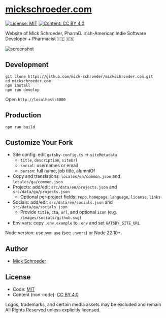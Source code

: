 # [mickschroeder.com](https://mickschroeder.com)

[![License: MIT](https://img.shields.io/badge/License-MIT-green.svg)](LICENSE)
[![Content: CC BY 4.0](https://img.shields.io/badge/Content-CC%20BY%204.0-blue.svg)](CONTENT_LICENSE.md)

Website of Mick Schroeder, PharmD. Irish-American Indie Software Developer + Pharmacist 🇮🇪 🇺🇸

![screenshot](https://github.com/mick-schroeder/gatsby-schroeder/raw/master/src/assets/images/screenshot.gif)

## Development

```
git clone https://github.com/mick-schroeder/mickschroeder.com.git
cd mickschroeder.com
npm install
npm run develop
```

Open `http://localhost:8000`

## Production

```
npm run build
```
## Customize Your Fork

- Site config: edit `gatsby-config.ts` → `siteMetadata`
  - `title`, `description`, `siteUrl`
  - `social`: usernames or email
  - `person`: full name, job title, alumniOf
- Copy and translations: `locales/en/common.json` and `locales/ga/common.json`
- Projects: add/edit `src/data/en/projects.json` and `src/data/ga/projects.json`
  - Optional per‑project fields: `repo`, `homepage`, `language`, `license`, `links`
- Socials: add/edit `src/data/en/socials.json` and `src/data/ga/socials.json`
  - Provide `title`, `cta`, `url`, and optional `icon` (e.g. `/images/socials/github.svg`)
- Env vars: copy `.env.example` to `.env` and set `GATSBY_SITE_URL`

Node version: use `nvm use` (see `.nvmrc`) or Node 22.10+.

## Author

- [Mick Schroeder](https://mickschroeder.com)

## License

- Code: [MIT](LICENSE)
- Content (non-code): [CC BY 4.0](CONTENT_LICENSE.md)

Logos, trademarks, and certain media assets may be excluded and remain All Rights Reserved unless explicitly licensed.
